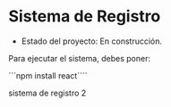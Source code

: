 <h1> Sistema de Registro</h1>

- Estado del proyecto: En construcción.

Para ejecutar el sistema, debes poner:

´´´npm install react´´´´

sistema de registro 2
